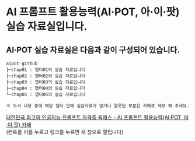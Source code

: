 # AI 프롬프트 활용능력(AI·POT, 아·이·팟) 실습 자료실입니다.
## AI·POT 실습 자료실은 다음과 같이 구성되어 있습니다.

```
aipot-github
├─chap01 : 챕터01의 실습 자료입니다
├─chap02 : 챕터02의 실습 자료입니다
├─chap03 : 챕터03의 실습 자료입니다
├─chap04 : 챕터04의 실습 자료입니다
└─chap05 : 챕터05의 실습 자료입니다

※ 도서 내용 중에 해당 챕터 안에 실습자료가 없거나 잘못된 부분은 카페로 제보 해 주세요.
```

[대한민국 최고의 인공지능 프롬프트 자격증 퀵패스 - AI 프롬프트 활용능력(AI·POT, 아·이·팟) 카페](https://cafe.naver.com/quickpass)<br>
(컨트롤 키를 누르고 링크를 누르면 새 창으로 열립니다)